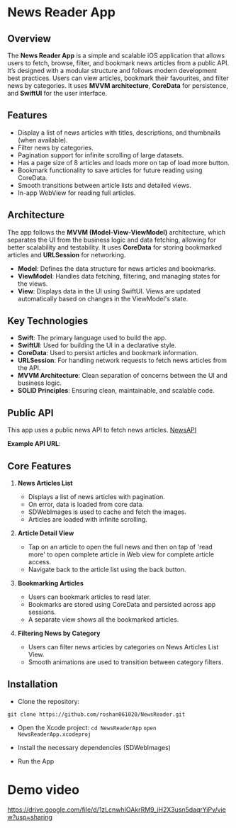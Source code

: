 # News Reader App

## Overview

The **News Reader App** is a simple and scalable iOS application that allows users to fetch, browse, filter, and bookmark news articles from a public API. It’s designed with a modular structure and follows modern development best practices. Users can view articles, bookmark their favourites, and filter news by categories. It uses **MVVM architecture**, **CoreData** for persistence, and **SwiftUI** for the user interface.

## Features

- Display a list of news articles with titles, descriptions, and thumbnails (when available).
- Filter news by categories. 
- Pagination support for infinite scrolling of large datasets.
- Has a page size of 8 articles and loads more on tap of load more button.
- Bookmark functionality to save articles for future reading using CoreData.
- Smooth transitions between article lists and detailed views.
- In-app WebView for reading full articles.

## Architecture

The app follows the **MVVM (Model-View-ViewModel)** architecture, which separates the UI from the business logic and data fetching, allowing for better scalability and testability. It uses **CoreData** for storing bookmarked articles and **URLSession** for networking.

- **Model**: Defines the data structure for news articles and bookmarks.
- **ViewModel**: Handles data fetching, filtering, and managing states for the views.
- **View**: Displays data in the UI using SwiftUI. Views are updated automatically based on changes in the ViewModel's state.

## Key Technologies

- **Swift**: The primary language used to build the app.
- **SwiftUI**: Used for building the UI in a declarative style.
- **CoreData**: Used to persist articles and bookmark information.
- **URLSession**: For handling network requests to fetch news articles from the API.
- **MVVM Architecture**: Clean separation of concerns between the UI and business logic.
- **SOLID Principles**: Ensuring clean, maintainable, and scalable code.

## Public API

This app uses a public news API to fetch news articles. [NewsAPI](https://newsapi.org/)

**Example API URL**:

## Core Features

1. **News Articles List**
    - Displays a list of news articles with pagination.
    - On error, data is loaded from core data.
    - SDWebImages is used to cache and fetch the images. 
    - Articles are loaded with infinite scrolling.

2. **Article Detail View**
    - Tap on an article to open the full news and then on tap of 'read more' to open complete article in Web view for complete article access.
    - Navigate back to the article list using the back button.

3. **Bookmarking Articles**
    - Users can bookmark articles to read later.
    - Bookmarks are stored using CoreData and persisted across app sessions.
    - A separate view shows all the bookmarked articles.

4. **Filtering News by Category**
    - Users can filter news articles by categories on News Articles List View.
    - Smooth animations are used to transition between category filters.

## Installation

- Clone the repository:

```git clone https://github.com/roshan061020/NewsReader.git```

- Open the Xcode project:
```cd NewsReaderApp```
```open NewsReaderApp.xcodeproj```

- Install the necessary dependencies (SDWebImages)

- Run the App

# Demo video

https://drive.google.com/file/d/1zLcnwhIOAkrRM9_iH2X3usn5daqrYiPv/view?usp=sharing


